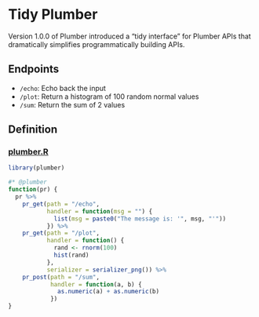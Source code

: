 
<!-- README.md is generated from README.Rmd. Please edit that file -->

# Tidy Plumber

Version 1.0.0 of Plumber introduced a “tidy interface” for Plumber APIs
that dramatically simplifies programmatically building APIs.

## Endpoints

-   `/echo`: Echo back the input
-   `/plot`: Return a histogram of 100 random normal values
-   `/sum`: Return the sum of 2 values

## Definition

### [plumber.R](plumber.R)

``` r
library(plumber)

#* @plumber
function(pr) {
  pr %>%
    pr_get(path = "/echo",
           handler = function(msg = "") {
             list(msg = paste0("The message is: '", msg, "'"))
           }) %>%
    pr_get(path = "/plot",
           handler = function() {
             rand <- rnorm(100)
             hist(rand)
           },
           serializer = serializer_png()) %>%
    pr_post(path = "/sum",
            handler = function(a, b) {
              as.numeric(a) + as.numeric(b)
            })
}
```
